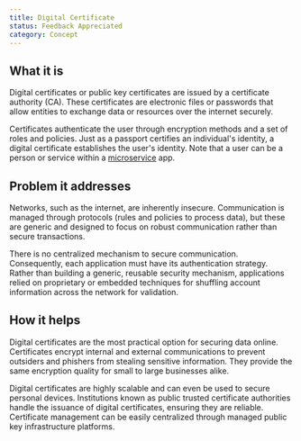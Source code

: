 ```yaml
---
title: Digital Certificate
status: Feedback Appreciated
category: Concept
---
```


## What it is
Digital certificates or public key certificates are issued by a certificate authority (CA). These certificates are electronic files or passwords that allow entities to exchange data or resources over the internet securely.

Certificates authenticate the user through encryption methods and a set of roles and policies. Just as a passport certifies an individual's identity, a digital certificate establishes the user's identity. Note that a user can be a person or service within a [microservice](https://glossary.cncf.io/microservices/) app. 

## Problem it addresses
Networks, such as the internet, are inherently insecure. Communication is managed through protocols (rules and policies to process data), but these are generic and designed to focus on robust communication rather than secure transactions.

There is no centralized mechanism to secure communication. Consequently, each application must have its authentication strategy. Rather than building a generic, reusable security mechanism, applications relied on proprietary or embedded techniques for shuffling account information across the network for validation.

## How it helps
Digital certificates are the most practical option for securing data online. Certificates encrypt internal and external communications to prevent outsiders and phishers from stealing sensitive information. They provide the same encryption quality for small to large businesses alike. 

Digital certificates are highly scalable and can even be used to secure personal devices. Institutions known as public trusted certificate authorities handle the issuance of digital certificates, ensuring they are reliable. Certificate management can be easily centralized through managed public key infrastructure platforms. 
